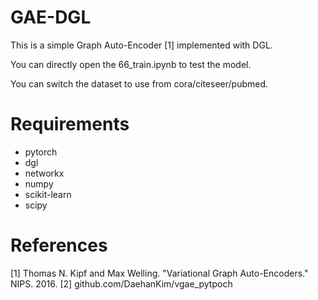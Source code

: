 # GAE-DGL

This is a simple Graph Auto-Encoder [1] implemented with DGL.

You can directly open the 66_train.ipynb to test the model.

You can switch the dataset to use from cora/citeseer/pubmed.

# Requirements
- pytorch
- dgl
- networkx
- numpy
- scikit-learn
- scipy

# References
[1] Thomas N. Kipf and Max Welling. "Variational Graph Auto-Encoders." NIPS. 2016.
[2] github.com/DaehanKim/vgae_pytpoch

